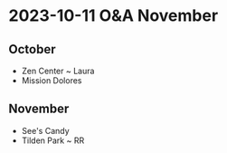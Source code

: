 # 2023-10-11 O&A November

## October

* Zen Center ~ Laura
* Mission Dolores

## November

* See's Candy
* Tilden Park ~ RR

